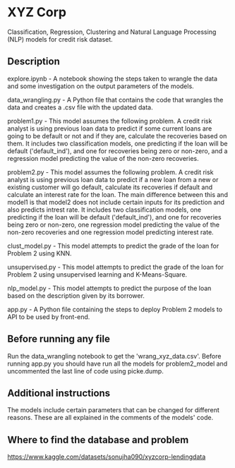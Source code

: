 # XYZ Corp
Classification, Regression, Clustering and Natural Language Processing (NLP) models for credit risk dataset.

## Description
explore.ipynb - A notebook showing the steps taken to wrangle the data and some investigation on the output parameters of the models.

data_wrangling.py - A Python file that contains the code that wrangles the data and creates a .csv file with the updated data.

problem1.py - This model assumes the following problem. A credit risk analyst is using previous loan data to predict if some current loans are going to be default or not and if they are, calculate the recoveries based on them.
It includes two classification models, one predicting if the loan will be default ('default_ind'), and one for recoveries being zero or non-zero, and a regression model predicting the value of the non-zero recoveries.

problem2.py - This model assumes the following problem. A credit risk analyst is using previous loan data to predict if a new loan from a new or existing customer will go default, calculate its recoveries if default and calculate an interest rate for the loan. The main difference between this and model1 is that model2 does not include certain inputs for its prediction and also predicts intrest rate. It includes two classification models, one predicting if the loan will be default ('default_ind'), and one for recoveries being zero or non-zero, one regression model predicting the value of the non-zero recoveries and one regression model predicting interest rate.

clust_model.py - This model attempts to predict the grade of the loan for Problem 2 using KNN.

unsupervised.py - This model attempts to predict the grade of the loan for Problem 2 using unsupervised learning and K-Means-Square.

nlp_model.py - This model attempts to predict the purpose of the loan based on the description given by its borrower.

app.py - A Python file containing the steps to deploy Problem 2 models to API to be used by front-end.

## Before running any file
Run the data_wrangling notebook to get the 'wrang_xyz_data.csv'.
Before running app.py you should have run all the models for problem2_model and uncommented the last line of code using picke.dump.

## Additional instructions
The models include certain parameters that can be changed for different reasons. These are all explained in the comments of the models' code.

## Where to find the database and problem
https://www.kaggle.com/datasets/sonujha090/xyzcorp-lendingdata